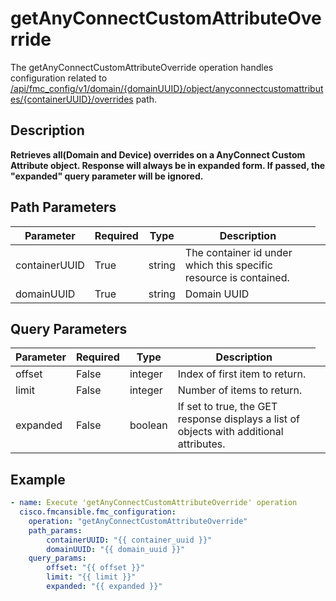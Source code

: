 # getAnyConnectCustomAttributeOverride

The getAnyConnectCustomAttributeOverride operation handles configuration related to [/api/fmc_config/v1/domain/{domainUUID}/object/anyconnectcustomattributes/{containerUUID}/overrides](/paths//api/fmc_config/v1/domain/{domain_uuid}/object/anyconnectcustomattributes/{container_uuid}/overrides.md) path.&nbsp;
## Description
**Retrieves all(Domain and Device) overrides on a AnyConnect Custom Attribute object. Response will always be in expanded form. If passed, the "expanded" query parameter will be ignored.**

## Path Parameters
| Parameter | Required | Type | Description |
| --------- | -------- | ---- | ----------- |
| containerUUID | True | string <td colspan=3> The container id under which this specific resource is contained. |
| domainUUID | True | string <td colspan=3> Domain UUID |

## Query Parameters
| Parameter | Required | Type | Description |
| --------- | -------- | ---- | ----------- |
| offset | False | integer <td colspan=3> Index of first item to return. |
| limit | False | integer <td colspan=3> Number of items to return. |
| expanded | False | boolean <td colspan=3> If set to true, the GET response displays a list of objects with additional attributes. |

## Example
```yaml
- name: Execute 'getAnyConnectCustomAttributeOverride' operation
  cisco.fmcansible.fmc_configuration:
    operation: "getAnyConnectCustomAttributeOverride"
    path_params:
        containerUUID: "{{ container_uuid }}"
        domainUUID: "{{ domain_uuid }}"
    query_params:
        offset: "{{ offset }}"
        limit: "{{ limit }}"
        expanded: "{{ expanded }}"

```